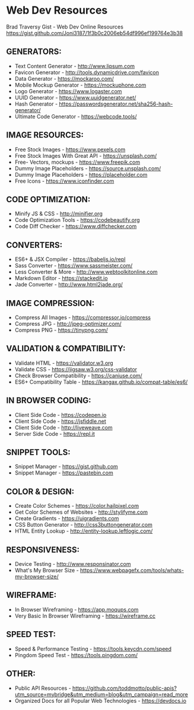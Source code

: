 <!-- Brad Traversy Gist - Web Dev Online Resources
https://gist.github.com/Joni3187/1f3b0c2006eb54df996ef199764e3b38 -->


# Web Dev Resources
Brad Traversy Gist - Web Dev Online Resources
https://gist.github.com/Joni3187/1f3b0c2006eb54df996ef199764e3b38


## GENERATORS:
- Text Content Generator - http://www.lipsum.com
- Favicon Generator - http://tools.dynamicdrive.com/favicon
- Data Generator - https://mockaroo.com/
- Mobile Mockup Generator - https://mockuphone.com
- Logo Generator - https://www.logaster.com
- UUID Generator - https://www.uuidgenerator.net/
- Hash Generator - https://passwordsgenerator.net/sha256-hash-generator/
- Ultimate Code Generator - https://webcode.tools/

## IMAGE RESOURCES:
- Free Stock Images - https://www.pexels.com
- Free Stock Images With Great API - https://unsplash.com/
- Free- Vectors, mockups - https://www.freepik.com
- Dummy Image Placeholders - https://source.unsplash.com/
- Dummy Image Placeholders - https://placeholder.com
- Free Icons - https://www.iconfinder.com

## CODE OPTIMIZATION:
- Minify JS & CSS - http://minifier.org
- Code Optimization Tools - https://codebeautify.org
- Code Diff Checker - https://www.diffchecker.com

## CONVERTERS:
- ES6+ & JSX Compiler - https://babeljs.io/repl
- Sass Converter - https://www.sassmeister.com/
- Less Converter & More - http://www.webtoolkitonline.com
- Markdown Editor - https://stackedit.io
- Jade Converter - http://www.html2jade.org/

## IMAGE COMPRESSION:
- Compress All Images - https://compressor.io/compress
- Compress JPG - http://jpeg-optimizer.com/
- Compress PNG - https://tinypng.com/

## VALIDATION & COMPATIBILITY:
- Validate HTML - https://validator.w3.org
- Validate CSS - https://jigsaw.w3.org/css-validator
- Check Browser Compatibility - https://caniuse.com/
- ES6+ Compatibility Table - https://kangax.github.io/compat-table/es6/

## IN BROWSER CODING:
- Client Side Code - https://codepen.io
- Client Side Code - https://jsfiddle.net
- Client Side Code - http://liveweave.com
- Server Side Code - https://repl.it

## SNIPPET TOOLS:
- Snippet Manager - https://gist.github.com
- Snippet Manager - https://pastebin.com

## COLOR & DESIGN:
- Create Color Schemes - https://color.hailpixel.com
- Get Color Schemes of Websites - http://stylifyme.com
- Create Gradients - https://uigradients.com
- CSS Button Generator - http://css3buttongenerator.com
- HTML Entity Lookup - http://entity-lookup.leftlogic.com/

## RESPONSIVENESS:
- Device Testing - http://www.responsinator.com
- What's My Browser Size - https://www.webpagefx.com/tools/whats-my-browser-size/

## WIREFRAME:
- In Browser Wireframing - https://app.moqups.com
- Very Basic In Browser Wireframing - https://wireframe.cc

## SPEED TEST:
- Speed & Performance Testing - https://tools.keycdn.com/speed
- Pingdom Speed Test - https://tools.pingdom.com/

## OTHER:
- Public API Resources - https://github.com/toddmotto/public-apis?utm_source=mybridge&utm_medium=blog&utm_campaign=read_more
- Organized Docs for all Popular Web Technologies - https://devdocs.io